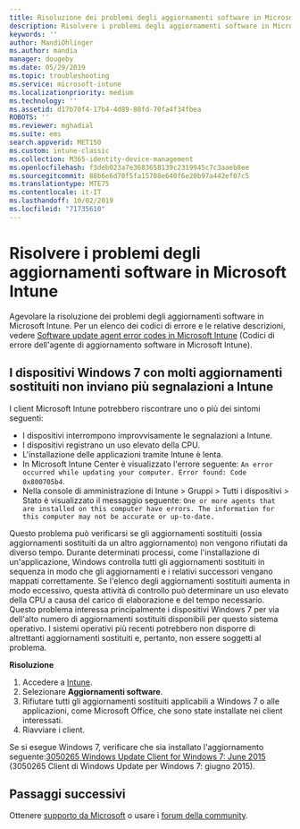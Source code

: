 ```yaml
---
title: Risoluzione dei problemi degli aggiornamenti software in Microsoft Intune - Azure | Microsoft Docs
description: Risolvere i problemi degli aggiornamenti software in Microsoft Intune.
keywords: ''
author: MandiOhlinger
ms.author: mandia
manager: dougeby
ms.date: 05/29/2019
ms.topic: troubleshooting
ms.service: microsoft-intune
ms.localizationpriority: medium
ms.technology: ''
ms.assetid: d17b70f4-17b4-4d89-88fd-70fa4f34fbea
ROBOTS: ''
ms.reviewer: mghadial
ms.suite: ems
search.appverid: MET150
ms.custom: intune-classic
ms.collection: M365-identity-device-management
ms.openlocfilehash: f3deb023a7e3683658139c2319945c7c3aaeb8ee
ms.sourcegitcommit: 88b6e6d70f5fa15708e640f6e20b97a442ef07c5
ms.translationtype: MTE75
ms.contentlocale: it-IT
ms.lasthandoff: 10/02/2019
ms.locfileid: "71735610"
---
```

# <a name="troubleshoot-software-updates-in-microsoft-intune"></a>Risolvere i problemi degli aggiornamenti software in Microsoft Intune

Agevolare la risoluzione dei problemi degli aggiornamenti software in Microsoft Intune. Per un elenco dei codici di errore e le relative descrizioni, vedere [Software update agent error codes in Microsoft Intune](../protect/software-update-agent-error-codes.md) (Codici di errore dell'agente di aggiornamento software in Microsoft Intune).

## <a name="windows-7-devices-with-many-superseded-updates-stop-reporting-to-intune"></a>I dispositivi Windows 7 con molti aggiornamenti sostituiti non inviano più segnalazioni a Intune

I client Microsoft Intune potrebbero riscontrare uno o più dei sintomi seguenti:

- I dispositivi interrompono improvvisamente le segnalazioni a Intune.  
- I dispositivi registrano un uso elevato della CPU.
- L'installazione delle applicazioni tramite Intune è lenta.
- In Microsoft Intune Center è visualizzato l'errore seguente: `An error occurred while updating your computer. Error found: Code 0x800705b4`.
- Nella console di amministrazione di Intune > Gruppi > Tutti i dispositivi > Stato è visualizzato il messaggio seguente: `One or more agents that are installed on this computer have errors. The information for this computer may not be accurate or up-to-date.`

Questo problema può verificarsi se gli aggiornamenti sostituiti (ossia aggiornamenti sostituiti da un altro aggiornamento) non vengono rifiutati da diverso tempo. Durante determinati processi, come l'installazione di un'applicazione, Windows controlla tutti gli aggiornamenti sostituiti in sequenza in modo che gli aggiornamenti e i relativi successori vengano mappati correttamente. Se l'elenco degli aggiornamenti sostituiti aumenta in modo eccessivo, questa attività di controllo può determinare un uso elevato della CPU a causa del carico di elaborazione e del tempo necessario. Questo problema interessa principalmente i dispositivi Windows 7 per via dell'alto numero di aggiornamenti sostituiti disponibili per questo sistema operativo. I sistemi operativi più recenti potrebbero non disporre di altrettanti aggiornamenti sostituiti e, pertanto, non essere soggetti al problema.

**Risoluzione**

1. Accedere a [Intune](https://go.microsoft.com/fwlink/?linkid=2090973).
2. Selezionare **Aggiornamenti software**.
3. Rifiutare tutti gli aggiornamenti sostituiti applicabili a Windows 7 o alle applicazioni, come Microsoft Office, che sono state installate nei client interessati.
4. Riavviare i client.

Se si esegue Windows 7, verificare che sia installato l'aggiornamento seguente:[3050265 Windows Update Client for Windows 7: June 2015](https://support.microsoft.com/kb/3050265) (3050265 Client di Windows Update per Windows 7: giugno 2015).

## <a name="next-steps"></a>Passaggi successivi

Ottenere [supporto da Microsoft](get-support.md) o usare i [forum della community](https://social.technet.microsoft.com/Forums/en-US/home?category=microsoftintune).